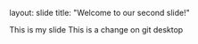 layout: slide
title: "Welcome to our second slide!"

This is my slide
This is a change on git desktop
